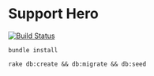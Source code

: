 Support Hero
============

[![Build Status](https://semaphoreapp.com/api/v1/projects/5f5825ad-d910-4379-a3cf-c4809e0b10cf/273378/shields_badge.svg)](https://semaphoreapp.com/evansagge/support-hero)

`bundle install`

`rake db:create && db:migrate && db:seed`
